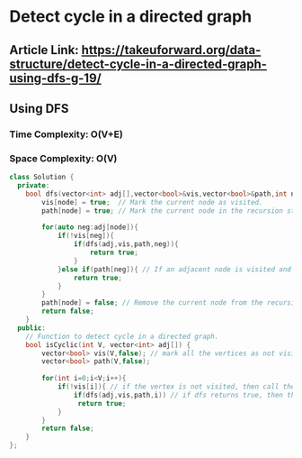 # Detect cycle in a directed graph
## Article Link: https://takeuforward.org/data-structure/detect-cycle-in-a-directed-graph-using-dfs-g-19/
## Using DFS
### Time Complexity:  O(V+E)
### Space Complexity: O(V)
```cpp
class Solution {
  private:
    bool dfs(vector<int> adj[],vector<bool>&vis,vector<bool>&path,int node){
        vis[node] = true;  // Mark the current node as visited.
        path[node] = true; // Mark the current node in the recursion stack.
        
        for(auto neg:adj[node]){
            if(!vis[neg]){
                if(dfs(adj,vis,path,neg)){
                    return true;
                }
            }else if(path[neg]){ // If an adjacent node is visited and is also present in the recursion stack, then there is a cycle.
                return true;
            }
        }
        path[node] = false; // Remove the current node from the recursion stack.
        return false;
    }
  public:
    // Function to detect cycle in a directed graph.
    bool isCyclic(int V, vector<int> adj[]) {
        vector<bool> vis(V,false); // mark all the vertices as not visited.
        vector<bool> path(V,false); 
        
        for(int i=0;i<V;i++){
            if(!vis[i]){ // if the vertex is not visited, then call the dfs function
                if(dfs(adj,vis,path,i)) // if dfs returns true, then there is a cycle
                 return true;
            }
        }
        return false;
    }
};
```

